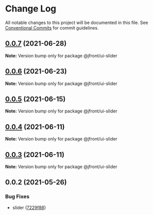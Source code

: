# Change Log

All notable changes to this project will be documented in this file. See
[Conventional Commits](https://conventionalcommits.org) for commit guidelines.

## [0.0.7](https://github.com/Jepria/jfront-ui/compare/@jfront/ui-slider@0.0.6...@jfront/ui-slider@0.0.7) (2021-06-28)

**Note:** Version bump only for package @jfront/ui-slider

## [0.0.6](https://github.com/Jepria/jfront-ui/compare/@jfront/ui-slider@0.0.5...@jfront/ui-slider@0.0.6) (2021-06-23)

**Note:** Version bump only for package @jfront/ui-slider

## [0.0.5](https://github.com/Jepria/jfront-ui/compare/@jfront/ui-slider@0.0.4...@jfront/ui-slider@0.0.5) (2021-06-15)

**Note:** Version bump only for package @jfront/ui-slider

## [0.0.4](https://github.com/Jepria/jfront-ui/compare/@jfront/ui-slider@0.0.3...@jfront/ui-slider@0.0.4) (2021-06-11)

**Note:** Version bump only for package @jfront/ui-slider

## [0.0.3](https://github.com/Jepria/jfront-ui/compare/@jfront/ui-slider@0.0.2...@jfront/ui-slider@0.0.3) (2021-06-11)

**Note:** Version bump only for package @jfront/ui-slider

## 0.0.2 (2021-05-26)

### Bug Fixes

- slider
  ([7229f88](https://github.com/Jepria/jfront-ui/commit/7229f88b822d39fb801dde9c172385627e77dbfb))
